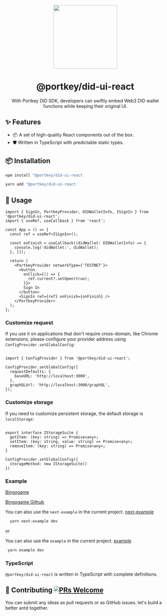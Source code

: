 
<p align="center">
  <a href="https://portkeydocs.readthedocs.io/en/pre-release/PortkeyDIDUISDK/index.html">
    <img width="200" src= "https://raw.githubusercontent.com/Portkey-Wallet/portkey-web/master/logo.png"/>
  </a>
</p>

<h1 align="center">@portkey/did-ui-react</h1>

<div align="center">
With Portkey DID SDK, developers can swiftly embed Web3 DID wallet functions while
keeping their original UI.
</div>

<h2>✨ Features </h2>

- 📦 A set of high-quality React components out of the box.
- 🛡 Written in TypeScript with predictable static types.

<h2>📦 Installation</h2>

```bash
npm install "@portkey/did-ui-react
```

```bash
yarn add "@portkey/did-ui-react
```

## 🔨 Usage

```tsx
import { SignIn, PortkeyProvider, DIDWalletInfo, ISignIn } from '@portkey/did-ui-react';
import { useRef, useCallback } from 'react';

const App = () => {
  const ref = useRef<ISignIn>();

  const onFinish = useCallback((didWallet: DIDWalletInfo) => {
    console.log('didWallet:', didWallet);
  }, []);

  return (
    <PortkeyProvider networkType={'TESTNET'}>
      <button
        onClick={() => {
          ref.current?.setOpen(true);
        }}>
        Sign In
      </button>
      <SignIn ref={ref} onFinish={onFinish} />
    </PortkeyProvider>
  );
};

```

### Customize request

If you use it on applications that don't require cross-domain, like Chrome extensions,
please configure your provider address using ```ConfigProvider.setGlobalConfig```:

```tsx

import { ConfigProvider } from '@portkey/did-ui-react';

ConfigProvider.setGlobalConfig({
  requestDefaults: {
    baseURL: 'http://localhost:3000',
  },
  graphQLUrl: 'http://localhost:3000/graphQL',
});

```

### Customize storage

If you need to customize persistent storage, the default storage is ```localStorage```:

```tsx

export interface IStorageSuite {
  getItem: (key: string) => Promise<any>;
  setItem: (key: string, value: string) => Promise<any>;
  removeItem: (key: string) => Promise<any>;
}

ConfigProvider.setGlobalConfig({
  storageMethod: new IStorageSuite()
})

```

### Example

[Bingogame](https://bingogame-pro.portkey.finance/)

[Bingogame Github](https://github.com/Portkey-Wallet/portkey-bingo-game)

You can also use the ```next-example``` in the current project. [next-example](../next-example/src/pages/sign/index.tsx)

```bash
  yarn next-example dev
```

or

You can also use the ```example``` in the current project. [example](../example/src/index.tsx)

```bash
 yarn example dev
```

### TypeScript

`@portkey/did-ui-react` is written in TypeScript with complete definitions.

## 🤝 Contributing [![PRs Welcome](https://img.shields.io/badge/PRs-welcome-brightgreen.svg?style=flat-square)](http://makeapullrequest.com)

You can submit any ideas as pull requests or as GitHub issues.
let's build a better antd together.
